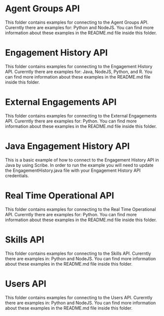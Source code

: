 # Agent Groups API

This folder contains examples for connecting to the Agent Groups API. Curerntly there are examples for: Python and NodeJS. You can find more information about these examples in the README.md file inside this folder.

# Engagement History API 

This folder contains examples for connecting to the Engagement History API. Curerntly there are examples for: Java, NodeJS, Python, and R. You can find more information about these examples in the README.md file inside this folder.

# External Engagements API 

This folder contains examples for connecting to the External Engagements API. Curerntly there are examples for: Python. You can find more information about these examples in the README.md file inside this folder.

# Java Engagement History API

This is a basic example of how to connect to the Engagement History API in Java by using Scribe. In order to run the example you will need to update the EngagementHistory.java file with your Engagement History API credentials.

# Real Time Operational API 

This folder contains examples for connecting to the Real Time Operational API. Curerntly there are examples for: Python. You can find more information about these examples in the README.md file inside this folder.

# Skills API 

This folder contains examples for connecting to the Skills API. Curerntly there are examples in: Python and NodeJS. You can find more information about these examples in the README.md file inside this folder.

# Users API 

This folder contains examples for connecting to the Users API. Curerntly there are examples in: Python and NodeJS. You can find more information about these examples in the README.md file inside this folder.